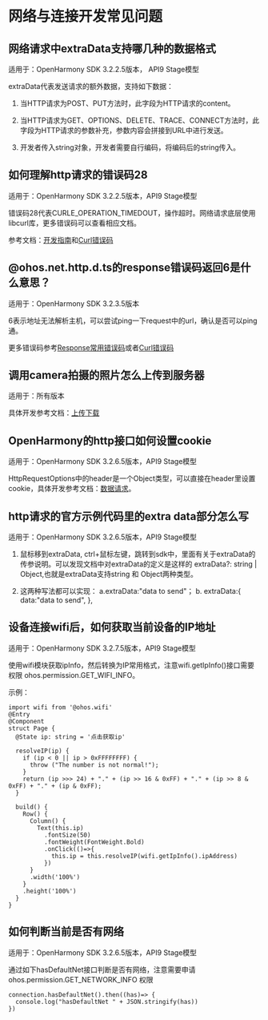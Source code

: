 # 网络与连接开发常见问题

## 网络请求中extraData支持哪几种的数据格式

适用于：OpenHarmony SDK 3.2.2.5版本， API9 Stage模型

extraData代表发送请求的额外数据，支持如下数据：

1. 当HTTP请求为POST、PUT方法时，此字段为HTTP请求的content。

2. 当HTTP请求为GET、OPTIONS、DELETE、TRACE、CONNECT方法时，此字段为HTTP请求的参数补充，参数内容会拼接到URL中进行发送。

3. 开发者传入string对象，开发者需要自行编码，将编码后的string传入。

## 如何理解http请求的错误码28

适用于：OpenHarmony SDK 3.2.2.5版本，API9 Stage模型

错误码28代表CURLE_OPERATION_TIMEDOUT，操作超时。网络请求底层使用libcurl库，更多错误码可以查看相应文档。

参考文档：[开发指南](../reference/apis/js-apis-http.md#response%E5%B8%B8%E7%94%A8%E9%94%99%E8%AF%AF%E7%A0%81)和[Curl错误码](https://curl.se/libcurl/c/libcurl-errors.html)

## \@ohos.net.http.d.ts的response错误码返回6是什么意思？

适用于：OpenHarmony SDK 3.2.3.5版本

6表示地址无法解析主机，可以尝试ping一下request中的url，确认是否可以ping通。

更多错误码参考[Response常用错误码](../reference/apis/js-apis-http.md#response%E5%B8%B8%E7%94%A8%E9%94%99%E8%AF%AF%E7%A0%81)或者[Curl错误码](https://curl.se/libcurl/c/libcurl-errors.html)

## 调用camera拍摄的照片怎么上传到服务器

适用于：所有版本

具体开发参考文档：[上传下载](https://gitee.com/openharmony/app_samples/tree/master/Network/UploadDownload)

## OpenHarmony的http接口如何设置cookie

适用于：OpenHarmony SDK 3.2.6.5版本，API9 Stage模型

HttpRequestOptions中的header是一个Object类型，可以直接在header里设置cookie，具体开发参考文档：[数据请求](../reference/apis/js-apis-http.md#request)。

## http请求的官方示例代码里的extra data部分怎么写

适用于：OpenHarmony SDK 3.2.6.5版本，API9 Stage模型

1. 鼠标移到extraData, ctrl+鼠标左键，跳转到sdk中，里面有关于extraData的传参说明。可以发现文档中对extraData的定义是这样的 extraData?: string | Object,也就是extraData支持string 和 Object两种类型。

2. 这两种写法都可以实现：
  a.extraData:"data to send"；
  b. extraData:{ data:"data to send", },

## 设备连接wifi后，如何获取当前设备的IP地址

适用于：OpenHarmony SDK 3.2.7.5版本，API9 Stage模型

使用wifi模块获取ipInfo，然后转换为IP常用格式，注意wifi.getIpInfo()接口需要权限 ohos.permission.GET_WIFI_INFO。

示例：

  
```
import wifi from '@ohos.wifi'
@Entry
@Component
struct Page {
  @State ip: string = '点击获取ip'

  resolveIP(ip) {
    if (ip < 0 || ip > 0xFFFFFFFF) {
      throw ("The number is not normal!");
    }
    return (ip >>> 24) + "." + (ip >> 16 & 0xFF) + "." + (ip >> 8 & 0xFF) + "." + (ip & 0xFF);
  }

  build() {
    Row() {
      Column() {
        Text(this.ip)
          .fontSize(50)
          .fontWeight(FontWeight.Bold)
          .onClick(()=>{
            this.ip = this.resolveIP(wifi.getIpInfo().ipAddress)
          })
      }
      .width('100%')
    }
    .height('100%')
  }
}
```

## 如何判断当前是否有网络

适用于：OpenHarmony SDK 3.2.6.5版本，API9 Stage模型

通过如下hasDefaultNet接口判断是否有网络，注意需要申请 ohos.permission.GET_NETWORK_INFO 权限

  
```
connection.hasDefaultNet().then((has)=> {
  console.log("hasDefaultNet " + JSON.stringify(has))
})
```

<!--no_check-->